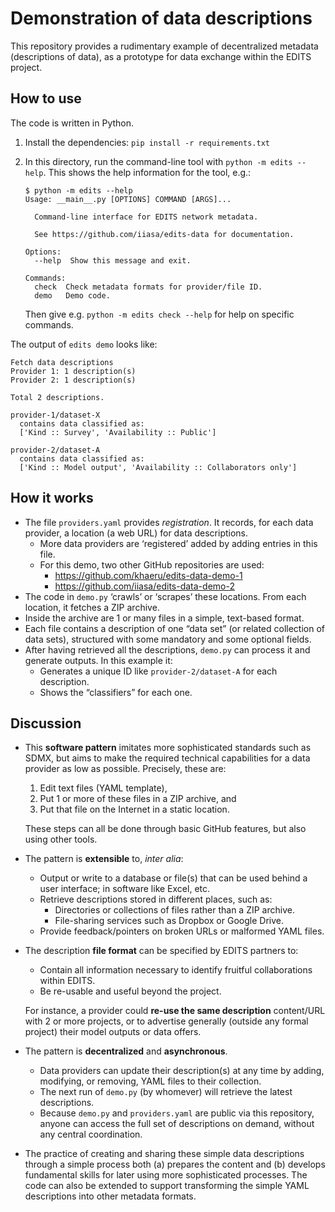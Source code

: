 # Demonstration of data descriptions

This repository provides a rudimentary example of decentralized metadata (descriptions of data), as a prototype for data exchange within the EDITS project.

## How to use

The code is written in Python.

1. Install the dependencies: `pip install -r requirements.txt`
2. In this directory, run the command-line tool with `python -m edits --help`.
   This shows the help information for the tool, e.g.:

   ```
   $ python -m edits --help
   Usage: __main__.py [OPTIONS] COMMAND [ARGS]...

     Command-line interface for EDITS network metadata.

     See https://github.com/iiasa/edits-data for documentation.

   Options:
     --help  Show this message and exit.

   Commands:
     check  Check metadata formats for provider/file ID.
     demo   Demo code.
   ```

   Then give e.g. `python -m edits check --help` for help on specific commands.



The output of `edits demo` looks like:
```
Fetch data descriptions
Provider 1: 1 description(s)
Provider 2: 1 description(s)

Total 2 descriptions.

provider-1/dataset-X
  contains data classified as:
  ['Kind :: Survey', 'Availability :: Public']

provider-2/dataset-A
  contains data classified as:
  ['Kind :: Model output', 'Availability :: Collaborators only']
```

## How it works

- The file `providers.yaml` provides *registration*. It records, for each data provider, a location (a web URL) for data descriptions.
  - More data providers are ‘registered’ added by adding entries in this file.
  - For this demo, two other GitHub repositories are used:
    - https://github.com/khaeru/edits-data-demo-1
    - https://github.com/iiasa/edits-data-demo-2
- The code in `demo.py` ‘crawls’ or ‘scrapes’ these locations.
  From each location, it fetches a ZIP archive.
- Inside the archive are 1 or many files in a simple, text-based format.
- Each file contains a description of one “data set” (or related collection of data sets), structured with some mandatory and some optional fields.
- After having retrieved all the descriptions, ``demo.py`` can process it and generate outputs. In this example it:
  - Generates a unique ID like `provider-2/dataset-A` for each description.
  - Shows the “classifiers” for each one.

## Discussion

- This **software pattern** imitates more sophisticated standards such as SDMX, but aims to make the required technical capabilities for a data provider as low as possible.
  Precisely, these are:
  1. Edit text files (YAML template),
  2. Put 1 or more of these files in a ZIP archive, and
  3. Put that file on the Internet in a static location.

  These steps can all be done through basic GitHub features, but also using other tools.

- The pattern is **extensible** to, *inter alia*:
  - Output or write to a database or file(s) that can be used behind a user interface; in software like Excel, etc.
  - Retrieve descriptions stored in different places, such as:
    - Directories or collections of files rather than a ZIP archive.
    - File-sharing services such as Dropbox or Google Drive.
  - Provide feedback/pointers on broken URLs or malformed YAML files.

- The description **file format** can be specified by EDITS partners to:

  - Contain all information necessary to identify fruitful collaborations within EDITS.
  - Be re-usable and useful beyond the project.

  For instance, a provider could **re-use the same description** content/URL with 2 or more projects, or to advertise generally (outside any formal project) their model outputs or data offers.

- The pattern is **decentralized** and **asynchronous**.
  - Data providers can update their description(s) at any time by adding, modifying, or removing, YAML files to their collection.
  - The next run of `demo.py` (by whomever) will retrieve the latest descriptions.
  - Because `demo.py` and `providers.yaml` are public via this repository, anyone can access the full set of descriptions on demand, without any central coordination.

- The practice of creating and sharing these simple data descriptions through a simple process both (a) prepares the content and (b) develops fundamental skills for later using more sophisticated processes.
  The code can also be extended to support transforming the simple YAML descriptions into other metadata formats.
